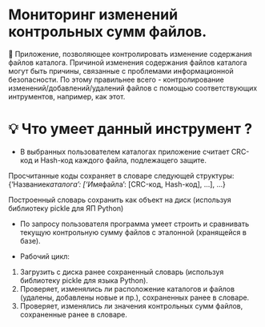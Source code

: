 # Мониторинг изменений контрольных сумм файлов.

🧾 Приложение, позволяющее контролировать изменение содержания файлов каталога. Причиной изменения содержания файлов каталога
могут быть причины, связанные с проблемами информационной безопасности. По этому правильнее всего - контролирование изменений/добавлений/удалений файлов с помощью соответствующих интрументов, например, как этот.

# 💡 Что умеет данный инструмент ?

- В выбранных пользователем каталогах приложение считает CRC-код и Hash-код каждого файла, подлежащего защите.

Просчитанные коды сохраняет в словаре следующей структуры:
{‘Название*каталога’: [‘Имя*файла’: [CRC-код, Hash-код], ...], ...}

Построенный словарь сохранить как объект на диск (используя библиотеку pickle для ЯП Python)

- По запросу пользователя программа умеет строить и сравнивать текущую контрольную сумму файлов с эталонной (хранящейся в базе).

- Рабочий цикл:

1. Загрузить с диска ранее сохраненный словарь (используя
   библиотеку pickle для языка Python).
2. Проверяет, изменялись ли расположение каталогов и файлов (удалены, добавлены новые и пр.), сохраненных ранее в словаре.
3. Проверяет, изменялись ли значения контрольных сумм файлов,
   сохраненные ранее в словаре.
